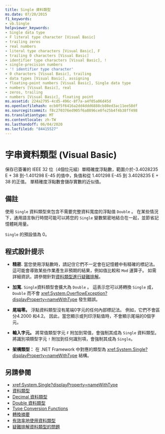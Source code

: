 ```yaml
---
title: Single 資料類型
ms.date: 07/20/2015
f1_keywords:
- vb.Single
helpviewer_keywords:
- Single data type
- F literal type character [Visual Basic]
- trailing zeros
- real numbers
- literal type characters [Visual Basic], F
- trailing 0 characters [Visual Basic]
- identifier type characters [Visual Basic], !
- single-precision numbers
- '! identifier type character'
- 0 characters [Visual Basic], trailing
- data types [Visual Basic], assigning
- floating-point numbers [Visual Basic], Single data type
- numbers [Visual Basic], real
- zeros, trailing
- numbers [Visual Basic], floating point
ms.assetid: 224a2795-4cd5-496c-8f7a-a4f05a06d45d
ms.openlocfilehash: ecb0f5f6416a2dd4ddd6888cb80ed3ac11ee58df
ms.sourcegitcommit: f8c270376ed905f6a8896ce0fe25b4f4b38ff498
ms.translationtype: MT
ms.contentlocale: zh-TW
ms.lasthandoff: 06/04/2020
ms.locfileid: "84415527"
---
```

# <a name="single-data-type-visual-basic"></a>字串資料類型 (Visual Basic)

保存已簽署的 IEEE 32 位（4個位元組）單精確度浮點數，範圍介於-3.4028235 E + 38 到-1.401298 E-45 的值中，負值和從 1.401298 E-45 到 3.4028235 E + 38 的正值。 單精確度浮點數會儲存實數的近似值。  
  
## <a name="remarks"></a>備註  

 使用 `Single` 資料類型來包含不需要完整資料寬度的浮點值 `Double` 。 在某些情況下，通用語言執行時間可能可以將您的 `Single` 變數緊密地結合在一起，並節省記憶體耗用量。  
  
 `Single` 的預設值為 0。  
  
## <a name="programming-tips"></a>程式設計提示  
  
- **精密.** 當您使用浮點數時，請記住它們不一定會在記憶體中有精確的標記法。 這可能會導致某些作業產生非預期的結果，例如值比較和 `Mod` 運算子。 如需詳細資訊，請參閱針對[資料類型進行疑難排解](../../programming-guide/language-features/data-types/troubleshooting-data-types.md)。  
  
- **加寬.** `Single`資料類型會擴大為 `Double` 。 這表示您可以將轉換 `Single` 成， `Double` 而不會 <xref:System.OverflowException?displayProperty=nameWithType> 發生錯誤。  
  
- **尾端零。** 浮點資料類型沒有尾端0字元的任何內部標記法。 例如，它們不會區分4.2000 和4.2。 因此，當您顯示或列印浮點值時，不會顯示尾端的0個字元。  
  
- **輸入字元。** 將常值類型字元 `F` 附加到常值，會強制其成為 `Single` 資料類型。 將識別項類型字元 `!` 附加到任何識別項，會強制其成為 `Single`。  
  
- **架構類型：** 在 .NET Framework 中對應的類型為 <xref:System.Single?displayProperty=nameWithType> 結構。  
  
## <a name="see-also"></a>另請參閱

- <xref:System.Single?displayProperty=nameWithType>
- [資料類型](index.md)
- [Decimal 資料類型](decimal-data-type.md)
- [Double 資料類型](double-data-type.md)
- [Type Conversion Functions](../functions/type-conversion-functions.md)
- [轉換摘要](../keywords/conversion-summary.md)
- [有效率地使用資料類型](../../programming-guide/language-features/data-types/efficient-use-of-data-types.md)
- [疑難排解資料類型的問題](../../programming-guide/language-features/data-types/troubleshooting-data-types.md)
